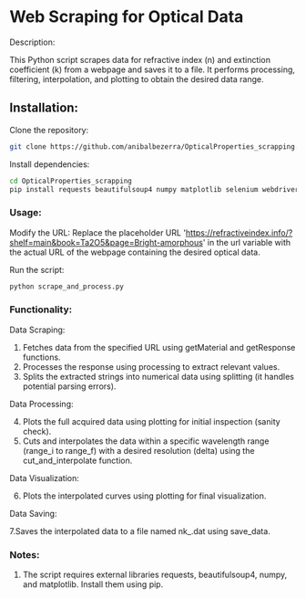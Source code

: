 # Web Scraping for Optical Data

Description:

This Python script scrapes data for refractive index (n) and extinction coefficient (k) from a webpage and saves it to a file. It performs processing, filtering, interpolation, and plotting to obtain the desired data range.

## Installation:

Clone the repository:
```Bash
git clone https://github.com/anibalbezerra/OpticalProperties_scrapping.git
```

Install dependencies:
```Bash
cd OpticalProperties_scrapping
pip install requests beautifulsoup4 numpy matplotlib selenium webdriver_manager
```

### Usage:

Modify the URL:
Replace the placeholder URL 'https://refractiveindex.info/?shelf=main&book=Ta2O5&page=Bright-amorphous' in the url variable with the actual URL of the webpage containing the desired optical data.

Run the script:
```Bash
python scrape_and_process.py
```

### Functionality:

Data Scraping:

1. Fetches data from the specified URL using getMaterial and getResponse functions.
2. Processes the response using processing to extract relevant values.
3. Splits the extracted strings into numerical data using splitting (it handles potential parsing errors).

Data Processing:

4. Plots the full acquired data using plotting for initial inspection (sanity check).
5. Cuts and interpolates the data within a specific wavelength range (range_i to range_f) with a desired resolution (delta) using the cut_and_interpolate function.

Data Visualization:

6. Plots the interpolated curves using plotting for final visualization.

Data Saving:

7.Saves the interpolated data to a file named nk_<material>.dat using save_data.

### Notes:

1. The script requires external libraries requests, beautifulsoup4, numpy, and matplotlib. Install them using pip.

   

